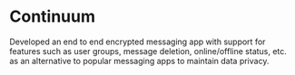# Continuum
Developed an end to end encrypted messaging app with support for features such as user groups, message deletion, online/offline status, etc. as an alternative to popular messaging apps to maintain data privacy.
